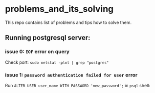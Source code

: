 # problems_and_its_solving
This repo contains list of problems and tips how to solve them.


## Running postgresql server:

### issue 0: `EOF` error on query
Check port: `sudo netstat -plnt | grep "postgres"`

### issue 1: `password authentication failed for user` error
Run `ALTER USER user_name WITH PASSWORD 'new_password';` in `psql` shell:

